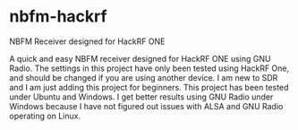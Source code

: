 # nbfm-hackrf
NBFM Receiver designed for HackRF ONE

A quick and easy NBFM receiver designed for HackRF ONE using GNU Radio. The settings in this project 
have only been tested using HackRF One, and should be changed if you are using another device.
I am new to SDR and I am just adding this project for beginners. This project has been tested under 
Ubuntu and Windows. I get better results using GNU Radio under Windows because I have not figured 
out issues with ALSA and GNU Radio operating on Linux.
